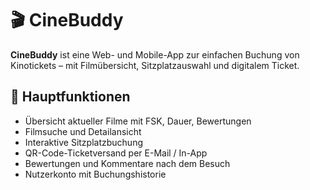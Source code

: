 # 🎬 CineBuddy

**CineBuddy** ist eine Web- und Mobile-App zur einfachen Buchung von Kinotickets – mit Filmübersicht, Sitzplatzauswahl und digitalem Ticket.

## 🔑 Hauptfunktionen

- Übersicht aktueller Filme mit FSK, Dauer, Bewertungen  
- Filmsuche und Detailansicht  
- Interaktive Sitzplatzbuchung  
- QR-Code-Ticketversand per E-Mail / In-App  
- Bewertungen und Kommentare nach dem Besuch  
- Nutzerkonto mit Buchungshistorie

